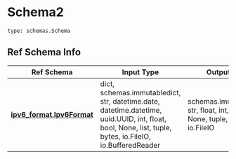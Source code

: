 # Schema2
```
type: schemas.Schema
```

## Ref Schema Info
Ref Schema | Input Type | Output Type
---------- | ---------- | -----------
[**ipv6_format.Ipv6Format**](../../../../../../../components/schema/ipv6_format.md) | dict, schemas.immutabledict, str, datetime.date, datetime.datetime, uuid.UUID, int, float, bool, None, list, tuple, bytes, io.FileIO, io.BufferedReader | schemas.immutabledict, str, float, int, bool, None, tuple, bytes, io.FileIO
